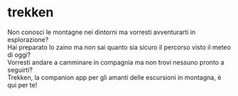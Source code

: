 # trekken
Non conosci le montagne nei dintorni ma vorresti avventurarti in esplorazione?  
Hai preparato lo zaino ma non sai quanto sia sicuro il percorso visto il meteo di oggi?  
Vorresti andare a camminare in compagnia ma non trovi nessuno pronto a seguirti?  
Trekken, la companion app per gli amanti delle escursioni in montagna, è qui per te!  

